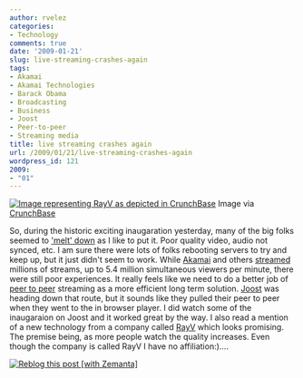```yaml
---
author: rvelez
categories:
- Technology
comments: true
date: '2009-01-21'
slug: live-streaming-crashes-again
tags:
- Akamai
- Akamai Technologies
- Barack Obama
- Broadcasting
- Business
- Joost
- Peer-to-peer
- Streaming media
title: live streaming crashes again
url: /2009/01/21/live-streaming-crashes-again
wordpress_id: 121
2009:
- "01"
---
```






[![Image representing RayV as depicted in CrunchBase](http://www.crunchbase.com/assets/images/resized/0000/1258/1258v1-max-450x450.png)](http://www.crunchbase.com/company/rayv)
    Image via [CrunchBase](http://www.crunchbase.com)





So, during the historic exciting inaugaration yesterday, many of the big folks seemed to ['melt' down](http://www.techcrunch.com/2009/01/21/the-day-live-web-video-streaming-failed-us/) as I like to put it. Poor quality video, audio not synced, etc. I am sure there were lots of folks rebooting servers to try and keep up, but it just didn't seem to work. While [Akamai](http://www.akamai.com/) and others [streamed](http://en.wikipedia.org/wiki/Streaming_media) millions of streams, up to 5.4 million simultaneous viewers per minute, there were still poor experiences. It really feels like we need to do a better job of [peer to peer](http://en.wikipedia.org/wiki/Peer-to-peer) streaming as a more efficient long term solution. [Joost](http://joost.com) was heading down that route, but it sounds like they pulled their peer to peer when they went to the in browser player. I did watch some of the inaugaraion on Joost and it worked great by the way. I also read a mention of a new technology from a company called [RayV](http://www.rayv.com/) which looks promising. The premise being, as more people watch the quality increases. Even though the company is called RayV I have no affiliation:)....


[![Reblog this post [with Zemanta]](http://img.zemanta.com/reblog_e.png?x-id=439be2ff-533d-42ba-8644-091d7cffbb6d)](http://reblog.zemanta.com/zemified/439be2ff-533d-42ba-8644-091d7cffbb6d/)
